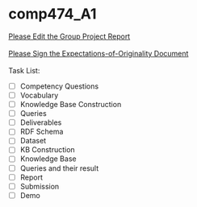# comp474_A1
[Please Edit the Group Project Report](https://docs.google.com/document/d/1d4t94KdoBS3TrQ3HZaIDwzzpHRTnSOKdSHlpNWg3JWs/edit?usp=sharing)
</br>
</br>
[Please Sign the Expectations-of-Originality Document](https://drive.google.com/file/d/1BMJr71YPzzKaWNK9HbWsQfyomaepXmi7/view?usp=sharing)
</br>
</br>
Task List:</br>
- [ ] Competency Questions
- [ ] Vocabulary
- [ ] Knowledge Base Construction
- [ ] Queries
- [ ] Deliverables
- [ ] RDF Schema
- [ ] Dataset
- [ ] KB Construction
- [ ] Knowledge Base
- [ ] Queries and their result
- [ ] Report
- [ ] Submission
- [ ] Demo
